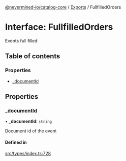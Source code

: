 [@nevermined-io/catalog-core](../README.md) / [Exports](../modules.md) / FullfilledOrders

# Interface: FullfilledOrders

Events full filled

## Table of contents

### Properties

- [\_documentId](FullfilledOrders.md#_documentid)

## Properties

### \_documentId

• **\_documentId**: `string`

Document id of the event

#### Defined in

[src/types/index.ts:728](https://github.com/nevermined-io/components-catalog/blob/0f2a278/lib/src/types/index.ts#L728)
